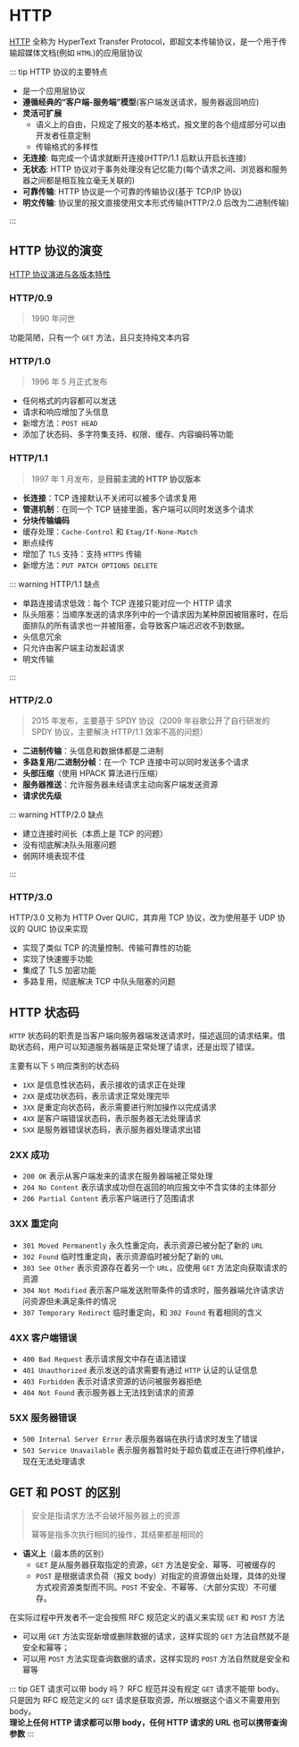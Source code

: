 # HTTP

[HTTP](https://developer.mozilla.org/zh-CN/docs/Web/HTTP) 全称为 HyperText Transfer Protocol，即超文本传输协议，是一个用于传输超媒体文档(例如 `HTML`)的应用层协议

::: tip HTTP 协议的主要特点

- 是一个应用层协议
- **遵循经典的“客户端-服务端”模型**(客户端发送请求，服务器返回响应)
- **灵活可扩展**
  - 语义上的自由，只规定了报文的基本格式，报文里的各个组成部分可以由开发者任意定制
  - 传输格式的多样性
- **无连接**: 每完成一个请求就断开连接(HTTP/1.1 后默认开启长连接)
- **无状态**: HTTP 协议对于事务处理没有记忆能力(每个请求之间、浏览器和服务器之间都是相互独立毫无关联的)
- **可靠传输**: HTTP 协议是一个可靠的传输协议(基于 TCP/IP 协议)
- **明文传输**: 协议里的报文直接使用文本形式传输(HTTP/2.0 后改为二进制传输)

:::

## HTTP 协议的演变

[HTTP 协议演进与各版本特性](https://mp.weixin.qq.com/s/RuHaKgwpCMvPQeEwe31k2A)

### HTTP/0.9

> 1990 年问世

功能简陋，只有一个 `GET` 方法，且只支持纯文本内容

### HTTP/1.0

> 1996 年 5 月正式发布

- 任何格式的内容都可以发送
- 请求和响应增加了头信息
- 新增方法：`POST HEAD`
- 添加了状态码、多字符集支持、权限、缓存、内容编码等功能

### HTTP/1.1

> 1997 年 1 月发布，是**目前主流的 HTTP 协议版本**

- **长连接**：TCP 连接默认不关闭可以被多个请求复用
- **管道机制**：在同一个 TCP 链接里面，客户端可以同时发送多个请求
- **分块传输编码**
- 缓存处理：`Cache-Control` 和 `Etag/If-None-Match`
- 断点续传
- 增加了 `TLS` 支持：支持 `HTTPS` 传输
- 新增方法：`PUT PATCH OPTIONS DELETE`

::: warning HTTP/1.1 缺点

- 单路连接请求低效：每个 TCP 连接只能对应一个 HTTP 请求
- 队头阻塞：当顺序发送的请求序列中的一个请求因为某种原因被阻塞时，在后面排队的所有请求也一并被阻塞，会导致客户端迟迟收不到数据。
- 头信息冗余
- 只允许由客户端主动发起请求
- 明文传输

:::

### HTTP/2.0

> 2015 年发布，主要基于 SPDY 协议（2009 年谷歌公开了自行研发的 SPDY 协议，主要解决 HTTP/1.1 效率不高的问题）

- **二进制传输**：头信息和数据体都是二进制
- **多路复用/二进制分帧**：在一个 TCP 连接中可以同时发送多个请求
- **头部压缩**（使用 HPACK 算法进行压缩）
- **服务器推送**：允许服务器未经请求主动向客户端发送资源
- **请求优先级**

::: warning HTTP/2.0 缺点

- 建立连接时间长（本质上是 TCP 的问题）
- 没有彻底解决队头阻塞问题
- 弱网环境表现不佳

:::

### HTTP/3.0

HTTP/3.0 又称为 HTTP Over QUIC，其弃用 TCP 协议，改为使用基于 UDP 协议的 QUIC 协议来实现

- 实现了类似 TCP 的流量控制、传输可靠性的功能
- 实现了快速握手功能
- 集成了 TLS 加密功能
- 多路复用，彻底解决 TCP 中队头阻塞的问题

## HTTP 状态码

`HTTP` 状态码的职责是当客户端向服务器端发送请求时，描述返回的请求结果。借助状态码，用户可以知道服务器端是正常处理了请求，还是出现了错误。

主要有以下 `5` 响应类别的状态码

- `1XX` 是信息性状态码，表示接收的请求正在处理
- `2XX` 是成功状态码，表示请求正常处理完毕
- `3XX` 是重定向状态码，表示需要进行附加操作以完成请求
- `4XX` 是客户端错误状态码，表示服务器无法处理请求
- `5XX` 是服务器错误状态码，表示服务器处理请求出错

### 2XX 成功

- `200 OK` 表示从客户端发来的请求在服务器端被正常处理
- `204 No Content` 表示请求成功但在返回的响应报文中不含实体的主体部分
- `206 Partial Content` 表示客户端进行了范围请求

### 3XX 重定向

- `301 Moved Permanently` 永久性重定向，表示资源已被分配了新的 `URL`
- `302 Found` 临时性重定向，表示资源临时被分配了新的 `URL`
- `303 See Other` 表示资源存在着另一个 `URL`，应使用 `GET` 方法定向获取请求的资源
- `304 Not Modified` 表示客户端发送附带条件的请求时，服务器端允许请求访问资源但未满足条件的情况
- `307 Temporary Redirect` 临时重定向，和 `302 Found` 有着相同的含义

### 4XX 客户端错误

- `400 Bad Request` 表示请求报文中存在语法错误
- `401 Unauthorized` 表示发送的请求需要有通过 `HTTP` 认证的认证信息
- `403 Forbidden` 表示对请求资源的访问被服务器拒绝
- `404 Not Found` 表示服务器上无法找到请求的资源

### 5XX 服务器错误

- `500 Internal Server Error` 表示服务器端在执行请求时发生了错误
- `503 Service Unavailable` 表示服务器暂时处于超负载或正在进行停机维护，现在无法处理请求

## GET 和 POST 的区别

> 安全是指请求方法不会破坏服务器上的资源
>
> 幂等是指多次执行相同的操作，其结果都是相同的

- **语义上**（最本质的区别）
  - `GET` 是从服务器获取指定的资源，`GET` 方法是安全、幂等、可被缓存的
  - `POST` 是根据请求负荷（报文 body）对指定的资源做出处理，具体的处理方式视资源类型而不同。`POST` 不安全、不幂等、（大部分实现）不可缓存。

在实际过程中开发者不一定会按照 RFC 规范定义的语义来实现 `GET` 和 `POST` 方法

- 可以用 `GET` 方法实现新增或删除数据的请求，这样实现的 `GET` 方法自然就不是安全和幂等；
- 可以用 `POST` 方法实现查询数据的请求，这样实现的 `POST` 方法自然就是安全和幂等

::: tip GET 请求可以带 body 吗？
RFC 规范并没有规定 `GET` 请求不能带 body。只是因为 RFC 规范定义的 `GET` 请求是获取资源，所以根据这个语义不需要用到 body。<br />
**理论上任何 HTTP 请求都可以带 body，任何 HTTP 请求的 URL 也可以携带查询参数**
:::
